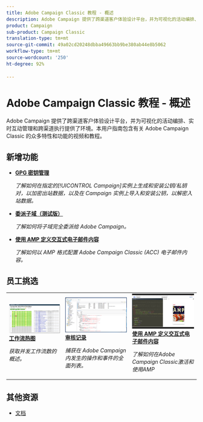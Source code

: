 ```yaml
---
title: Adobe Campaign Classic 教程 - 概述
description: Adobe Campaign 提供了跨渠道客户体验设计平台，并为可视化的活动编排、实时互动管理和跨渠道执行提供了环境。本用户指南包含有关 Adobe Campaign Standard 的众多特性和功能的视频和教程。
product: Campaign
sub-product: Campaign Classic
translation-type: tm+mt
source-git-commit: 49a02cd20248dbba49663bb9be380ab44e8b5062
workflow-type: tm+mt
source-wordcount: '250'
ht-degree: 92%

---
```



# Adobe Campaign Classic 教程 - 概述

Adobe Campaign 提供了跨渠道客户体验设计平台，并为可视化的活动编排、实时互动管理和跨渠道执行提供了环境。本用户指南包含有关 Adobe Campaign Classic 的众多特性和功能的视频和教程。

## 新增功能

* **[GPG 密钥管理](/help/acc/monitoring-campaign-classic/control-panel/gpg-key-management/gpg-key-management-overview.md)**

   *了解如何在指定的[!UICONTROL Campaign]实例上生成和安装公钥/私钥对，以加密出站数据，以及在 Campaign 实例上导入和安装公钥，以解密入站数据。*

* **[委派子域（测试版）](/help/acc/monitoring-campaign-classic/control-panel/subdomain-delegation.md)**

   *了解如何将子域完全委派给 Adobe Campaign。*

* **[使用 AMP 定义交互式电子邮件内容](/help/acc/sending-messages/email-channel/defining-interactive-email-content-with-amp.md)**

   *了解如何以 AMP 格式配置 Adobe Campaign Classic (ACC) 电子邮件内容。*

## 员工挑选

<table>
<tr>
  <td>
    <a href="./monitoring-campaign-classic/workflow-heatmap.md">
      <img alt="工作流热图（视频）" src="./assets/workflow-heatmap.png"/>
    </a>
    <div>
      <a href="./monitoring-campaign-classic/workflow-heatmap.md">
    <strong>工作流热图</strong>
    </a>
    </div>
    <p>
    <em>获取并发工作流数的概述。</em>
    <p>
  </td>
   <td>
    <a href="./monitoring-campaign-classic/audit-trail.md">
      <img alt="审核记录（视频）" src="./assets/acc-audit-trail-thumb.png" />
    </a>
    <div>
      <a href="./monitoring-campaign-classic/audit-trail.md">
    <strong>审核记录</strong>
    </a>
    </div> 
    <p>
    <em>捕获在 Adobe Campaign 内发生的操作和事件的全面列表。</em>
    <p>
  </td>
  <td>
    <a href="./sending-messages/email-channel/defining-interactive-email-content-with-amp.md">
      <img alt="使用AMP定义交互式电子邮件内容（视频）" src="./assets/29940.png" />
    </a>
    <div>
      <a href="./sending-messages/email-channel/defining-interactive-email-content-with-amp.md">
    <strong>使用 AMP 定义交互式电子邮件内容</strong>
    </a>
    </div>
    <p>
    <em>了解如何在Adobe Campaign Classic激活和使用AMP </em>
    <p>
  </td>
</tr>
</table>

## 其他资源

* [文档](https://docs.adobe.com/content/help/zh-Hans/campaign-classic/using/getting-started/starting-with-adobe-campaign/about-adobe-campaign-classic.html)

